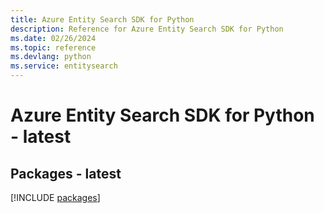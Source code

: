 ```yaml
---
title: Azure Entity Search SDK for Python
description: Reference for Azure Entity Search SDK for Python
ms.date: 02/26/2024
ms.topic: reference
ms.devlang: python
ms.service: entitysearch
---
```

# Azure Entity Search SDK for Python - latest
## Packages - latest
[!INCLUDE [packages](entity-search-index.md)]